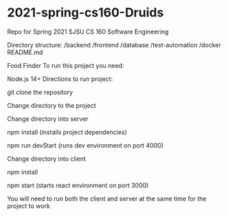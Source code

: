 # 2021-spring-cs160-Druids
Repo for Spring 2021 SJSU CS 160 Software Engineering

Directory structure:
/backend
/frontend
/database
/test-automation
/docker
README.md

Food Finder
To run this project you need:

Node.js 14+
Directions to run project:

git clone the repository

Change directory to the project

Change directory into server

npm install (installs project dependencies)

npm run devStart (runs dev environment on port 4000)

Change directory into client

npm install

npm start (starts react environment on port 3000)

You will need to run both the client and server at the same time for the project to work

